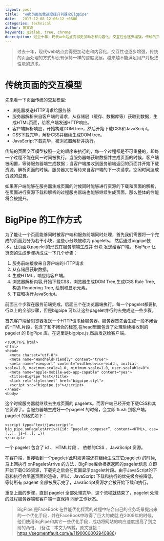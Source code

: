 ```yaml
---
layout: post
title:  "web页面加载速度提升利器之Bigpipe"
date:   2017-12-08 12:06:12 +0800
categories: technical
author: 黄文奇
keywords: gitlab, tree, chrome
description: 过去十年，现代web站点变得更加动态和内容化，交互性也逐步增强，传统的页面处理的方式却没有保持一样的速度发展，越来越不能满足用户对极致性能的追求。
---
```


> 过去十年，现代web站点变得更加动态和内容化，交互性也逐步增强，传统的页面处理的方式却没有保持一样的速度发展，越来越不能满足用户对极致性能的追求。

# 传统页面的交互模型
先来看一下页面传统的交互模型:

- 浏览器发送HTTP请求给服务器
- 服务器解析来自客户端的请求，从存储层（缓存、数据库等）获取到数据，生成HTML页面，给客户端发送HTTP响应。
- 客户端解析响应，开始构建DOM tree，然后开始下载CSS和JavaScript。
- CSS下载完毕，解析CSS并继续生成DOM tree。
- JavaScript下载完毕，被浏览器解析并执行。

传统的页面交互模型按照一定的顺序来执行的，每一个过程都是不可重叠的，即每一个过程不能在同一时间被执行。当服务器端获取数据并生成页面的时候，客户端被闲置，等待服务器端生成数据；当客户端接收到服务前端返回的页面并开始下载资源，解析页面的时候，服务器又在等待来自客户端的下一次请求。空闲时间造成资源的浪费。

如果客户端能够在服务器生成页面的时候同时能够进行资源的下载和页面的解析，在页面进行资源下载和解析的过程服务器端也能够继续生成页面，那么整体的性能将会被提升。

# BigPipe 的工作方式
为了能让一个页面能够同时被客户端和服务前端同时处理，首先我们需要将一个完成的页面划分为若干小块，这些小分块被称为 pagelets。 然后通过bigpipe技术，让页面以pagelet的形式在服务前端生成并 分块 发送给客户端。
BigPipe 让页面的生成步骤拆成成一下几个步骤：

1. 服务前端接收来自客户端的HTTP请求
2. 从存储层获取数据。
3. 生成HTML，响应给客户端。
4. 浏览器解析内容,开始下载CSS，浏览器生成DOM Tree,生成CSS Rule Tree,构造 Rendering Tree, 绘制和显示元素。
5. 下载和执行JavaScript。

前面三个步骤在服务前端完成，后面三个在浏览器端执行。每一个pagelet都要执行以上的全部步骤，但是bigpipe 可以让这些pagelet并行的去完成这一些步骤。

首先客户端给浏览器发送一个HTTP请求给服务器。服务器首先会生成一段不闭合的HTML片段，包含了<head>和不闭合的<body>标签,在head里面包含了处理后续接收到的 pagelet 的 BigPipe 库，在这里是bigpipe.js,然后发送给客户端。

```
<!DOCTYPE html>
<html>
<head>
  <meta charset="utf-8">
  <meta name="HandheldFriendly" content="true">
  <meta name="viewport" content="width=device-width, initial-scale=1.0, maximum-scale=1.0, minimum-scale=1.0, user-scalable=0">
  <meta name="apple-mobile-web-app-capable" content="yes">
  <title>BigPipe Test</title>
  <link rel="stylesheet" href="bigpipe.styl">
  <script src="bigpipe.js"></script>
</head>
<body>
```

这个时候服务器就继续去生成页面的 pagelets。而客户端已经开始下载CSS和其它资源了。当服务器端生成好一个pagelet 的时候，会立即 flush 到客户端，pagelet 的格式如下：

```
<script type="text/javascript">
big_pipe.onPageletArrive({id: “pagelet_composer”, content=<HTML>, css=[..], js=[..], …})
</script>
```

一个 pagelet 包含了 id 、 HTML片段 、 依赖的CSS 、JavaScript 资源。

在客户端，当接收到一个pagelet(此时服务端还在继续生成其它pagelet) 的时候,马上回执行 onPageletArrive 的方法，BigPipe库会根据返回的pagelet信息 立即开始下载CSS资源，下载完之后会在页面显示pagelet片段。由于JavaScript的下载和执行会阻塞页面的渲染，所以，JavaScript 下载和执行的优先级会被降低，等待所有 pagelet 全部被展示完了，JavaScript资源才会被开始下载和执行。

重复上面的步骤，直到 pagelet 全部处理完毕，这个流程就结束了，pagelet 处理的过程服务器端和客户端一直保持 同步工作状态。

> BigPipe 是FaceBook 在性能优化探索的过程中结合自己的业务场景提出来的一个优化手段，并在FaceBook中取得了巨大的成就,在2009年的时候，他们使用BigPipe和其它一些优化手段，成功将网站的响应速度提高了到之前的两倍。
(备注：本文为转载，原文链接：https://segmentfault.com/a/1190000002940886)

